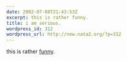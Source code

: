 ```yaml
---
date: 2002-07-08T21:43:53Z
excerpt: this is rather funny.
title: i am serious.
wordpress_id: 312
wordpress_url: http://new.nata2.org/?p=312
---
```


this is rather <a href="http://www.geekissues.org/quotes/?top">funny</a>.
